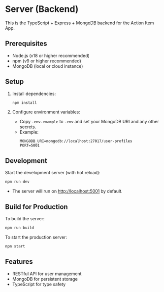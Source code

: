 # Server (Backend)

This is the TypeScript + Express + MongoDB backend for the Action Item App.

## Prerequisites
- Node.js (v18 or higher recommended)
- npm (v9 or higher recommended)
- MongoDB (local or cloud instance)

## Setup
1. Install dependencies:
   ```sh
   npm install
   ```

2. Configure environment variables:
   - Copy `.env.example` to `.env` and set your MongoDB URI and any other secrets.
   - Example:
     ```env
     MONGODB_URI=mongodb://localhost:27017/user-profiles
     PORT=5001
     ```

## Development
Start the development server (with hot reload):
```sh
npm run dev
```
- The server will run on [http://localhost:5001](http://localhost:5001) by default.

## Build for Production
To build the server:
```sh
npm run build
```

To start the production server:
```sh
npm start
```

## Features
- RESTful API for user management
- MongoDB for persistent storage
- TypeScript for type safety 